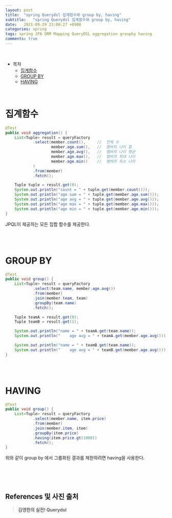 ```yaml
---
layout: post
title:  "spring Querydsl 집계함수와 group by, having"
subtitle:   "spring Querydsl 집계함수와 group by, having"
date:   2021-09-29 23:00:27 +0900
categories: spring
tags: spring JPA ORM Mapping QueryDSL aggregation groupby having
comments: true
---
```



<br>

- 목차
	- [집계함수](#집계함수)
	- [GROUP BY](#group-by)
	- [HAVING](#having)
    
<br>

# 집계함수

```java
@Test
public void aggregation() {
	List<Tuple> result = queryFactory
			.select(member.count(),		//	전체 수
					member.age.sum(),	//	멤버의 나이 합
					member.age.avg(),	//	멤버의 나이 평균
					member.age.max(),	//	멤버의 최대 나이
					member.age.min()	//	멤버의 최소 나이
			)
			.from(member)
			.fetch();

	Tuple tuple = result.get(0);
	System.out.println("count = " + tuple.get(member.count()));
	System.out.println("age sum = " + tuple.get(member.age.sum()));
	System.out.println("age avg = " + tuple.get(member.age.avg()));
	System.out.println("age max = " + tuple.get(member.age.max()));
	System.out.println("age min = " + tuple.get(member.age.min()));
}
```

JPQL이 제공하는 모든 집합 함수를 제공한다.

<br><br>

# GROUP BY

```java
@Test
public void group() {
	List<Tuple> result = queryFactory
			.select(team.name, member.age.avg())
			.from(member)
			.join(member.team, team)
			.groupBy(team.name)
			.fetch();

	Tuple teamA = result.get(0);
	Tuple teamB = result.get(1);

	System.out.println("name = " + teamA.get(team.name));
	System.out.println("    age avg = " + teamA.get(member.age.avg()));

	System.out.println("name = " + teamB.get(team.name));
	System.out.println("    age avg = " + teamB.get(member.age.avg()));
}
```

<br><br>

# HAVING

```java
@Test
public void group() {
	List<Tuple> result = queryFactory
			.select(member.name, item.price)
			.from(member)
			.join(member.item, item)
			.groupBy(item.price)
			.having(item.price.gt(1000))
			.fetch();
}
```

위와 같이 group by 에서 그룹화된 결과를 제한하려면 having을 사용한다.


<br><br><br>
## References 및 사진 출처

> __김영한의 실전! Querydsl__